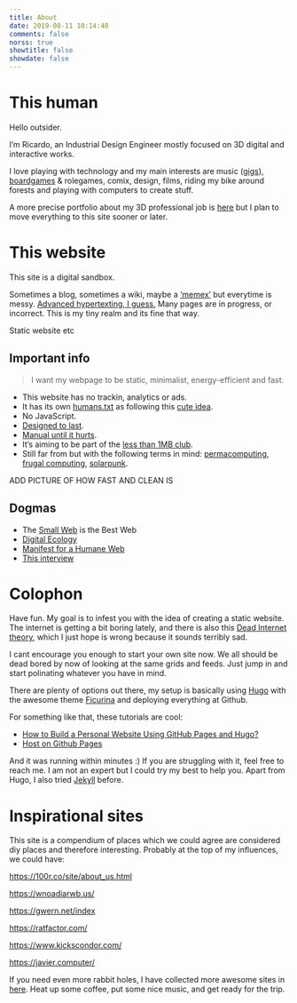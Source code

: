 ```yaml
---
title: About
date: 2019-08-11 10:14:48
comments: false
norss: true
showtitle: false
showdate: false
---
```


# This human

Hello outsider.

I’m Ricardo, an Industrial Design Engineer mostly focused on 3D digital and interactive works.

I love playing with technology and my main interests are music ([gigs](https://www.notion.so/Web-2-0-Gigs-bc40454f5f0743b0a9d37f6144834c5a?pvs=21)), [boardgames](https://www.notion.so/Web-2-0-Games-d5ee67fee6774c9ab560fa8aa550bb67?pvs=21) & rolegames, comix, design, films, riding my bike around forests and playing with computers to create stuff.

A more precise portfolio about my 3D professional job is [here](http://rirsc.xyz) but I plan to move everything to this site sooner or later.

# This website

This site is a digital sandbox. 

Sometimes a blog, sometimes a wiki, maybe a [‘memex’](https://pluralistic.net/2021/05/09/the-memex-method/) but everytime is messy. [Advanced hypertexting, I guess.](https://www.kickscondor.com/hypertexting/)  Many pages are in progress, or incorrect. This is my tiny realm and its fine that way. 

Static website etc

## Important info

> I want my webpage to be static, minimalist, energy-efficient and fast.
> 
- This website has no trackin, analytics or ads.
- It has its own [humans.txt](https://rirsc.github.io/humans.txt) as following this [cute idea](https://humanstxt.org/).
- No JavaScript.
- [Designed to last](https://jeffhuang.com/designed_to_last/).
- [Manual until it hurts](https://indieweb.org/manual_until_it_hurts).
- It’s aiming to be part of the [less than 1MB club](https://1mb.club/blog/https-redirects/).
- Still far from but with the following terms in mind: [permacomputing](https://permacomputing.net/permacomputing/), [frugal computing](https://arxiv.org/pdf/2303.06642),  [solarpunk](https://adasokol.com/on-the-solar-adaptations/).

ADD PICTURE OF HOW FAST AND CLEAN IS

## Dogmas

- The [Small Web](https://neustadt.fr/essays/the-small-web/) is the Best Web
- [Digital Ecology](https://adasokol.com/digital-ecology/)
- [Manifest for a Humane Web](https://humanewebmanifesto.com/)
- [This interview](https://www.kickscondor.com/nadia-eghbal/)

# Colophon

Have fun. My goal is to infest you with the idea of creating a static website. The internet is getting a bit boring lately, and there is also this [Dead Internet theory](https://en.wikipedia.org/wiki/Dead_Internet_theory), which I just hope is wrong because it sounds terribly sad.

I cant encourage you enough to start your own site now. We all should be dead bored by now of looking at the same grids and feeds. Just jump in and start polinating whatever you have in mind.

There are plenty of options out there, my setup is basically using [Hugo](https://gohugo.io/) with the awesome theme [Ficurina](https://gitlab.com/gabmus/hugo-ficurinia) and deploying everything at Github.

For something like that, these tutorials are cool:

- [How to Build a Personal Website Using GitHub Pages and Hugo?](https://juliecodestack.github.io/2023/04/13/build_hugo_site/)
- [Host on Github Pages](https://gohugo.io/hosting-and-deployment/hosting-on-github/)

And it was running within minutes :) If you are struggling with it, feel free to reach me. I am not an expert but I could try my best to help you. Apart from Hugo, I also tried [Jekyll](https://jekyllrb.com/) before.

# Inspirational sites

This site is a compendium of places which we could agree are considered diy places and therefore interesting. Probably at the top of my influences, we could have:

https://100r.co/site/about_us.html

https://wnoadiarwb.us/

https://gwern.net/index

https://ratfactor.com/

https://www.kickscondor.com/

https://javier.computer/

If you need even more rabbit holes, I have collected more awesome sites in [here](/pages/etc/digital-love/). Heat up some coffee, put some nice music, and get ready for the trip.